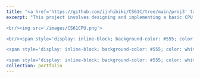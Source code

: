 ```yaml
---
title: "<a href='https://github.com/ijnhibiki/CS61C/tree/main/proj3' target='_blank'>CS61CPU</a>"
excerpt: "This project involves designing and implementing a basic CPU from scratch, where students create a functional central processing unit that can execute a set of instructions. The goal is to gain hands-on experience with computer architecture and digital logic by building and testing the CPU's various components.

<br/><img src='/images/CS61CPU.png'>

<br/><span style='display: inline-block; background-color: #555; color: white; padding: 2px 8px; margin-top: 10px; margin-right: 5px; font-size: 0.85em; border-radius: 5px;'>Computer Architecture</span> 

<span style='display: inline-block; background-color: #555; color: white; padding: 2px 8px; margin-top: 10px; margin-right: 5px; font-size: 0.85em; border-radius: 5px;'>CPU Design</span>

<span style='display: inline-block; background-color: #555; color: white; padding: 2px 8px; margin-top: 10px; margin-right: 5px; font-size: 0.85em; border-radius: 5px;'>Logisim</span>"
collection: portfolio
---
```


